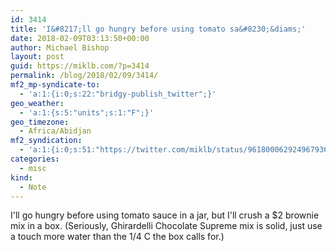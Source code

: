 ```yaml
---
id: 3414
title: 'I&#8217;ll go hungry before using tomato sa&#8230;&diams;'
date: 2018-02-09T03:13:50+00:00
author: Michael Bishop
layout: post
guid: https://miklb.com/?p=3414
permalink: /blog/2018/02/09/3414/
mf2_mp-syndicate-to:
  - 'a:1:{i:0;s:22:"bridgy-publish_twitter";}'
geo_weather:
  - 'a:1:{s:5:"units";s:1:"F";}'
geo_timezone:
  - Africa/Abidjan
mf2_syndication:
  - 'a:1:{i:0;s:51:"https://twitter.com/miklb/status/961800062924967936";}'
categories:
  - misc
kind:
  - Note
---
```

I'll go hungry before using tomato sauce in a jar, but I'll crush a $2 brownie mix in a box. (Seriously, Ghirardelli Chocolate Supreme mix is solid, just use a touch more water than the 1/4 C the box calls for.)